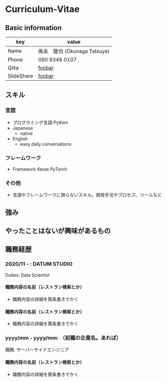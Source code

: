 # Curriculum-Vitae

## Basic information

|key|value|
|---|-----|
|Name|奥永　龍也 (Okunaga Tatsuya)|
|Phone|090 9348 0107|
|Qiita|[foobar](http://qiita.com/foobar)|
|SlideShare|[foobar](http://www.slideshare.net/foobar)|

## スキル

### 言語

- プログラミング言語
Python
- Japanese
  - native
- English
  - easy daily conversations

### フレームワーク

- Framework Keras PyTorch
  
### その他

- 言語やフレームワークに限らないスキル。開発手法やプロセス、ツールなど

## 強み

## やったことはないが興味があるもの

## 職務経歴

### 2020/11 - : DATUM STUDIO

Duties: Data Scientist

#### 職務内容の名前（レストラン検索とか）

- 職務内容の詳細を箇条書きでかく

#### 職務内容の名前（レストラン検索とか）

- 職務内容の詳細を箇条書きでかく

### yyyy/mm - yyyy/mm: （前職の企業名。あれば）

職務: サーバーサイドエンジニア

#### 職務内容の名前（レストラン検索とか）

- 職務内容の詳細を箇条書きでかく
